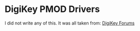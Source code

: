 # DigiKey PMOD Drivers
I did not write any of this.  It was all taken from: [DigiKey Forums](https://forum.digikey.com/t/logic-design-home-table-of-contents/12507)

